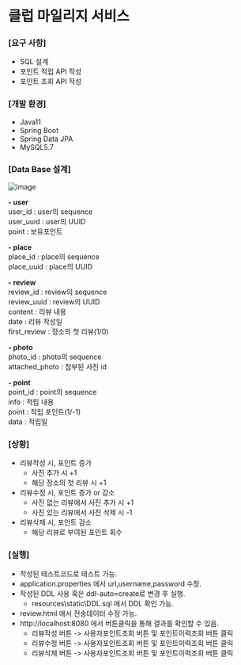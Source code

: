 # 클럽 마일리지 서비스

### [요구 사항]
- SQL  설계
- 포인트 적립 API 작성
- 포인트 조회 API 작성

### [개발 환경]
- Java11
- Spring Boot
- Spring Data JPA
- MySQL5.7

### [Data Base 설계]
![image](https://user-images.githubusercontent.com/97225760/175811328-31986d80-4ea6-411a-96d5-f8d695b38088.png)

<b> - user </b><br/>
user_id : user의 sequence <br/>
user_uuid : user의 UUID <br/>
point : 보유포인트 <br/>

<b> - place</b><br/>
place_id : place의 sequence <br/>
place_uuid : place의 UUID <br/>

<b> - review</b><br/>
review_id : review의 sequence <br/>
review_uuid : review의 UUID <br/>
content : 리뷰 내용 <br/>
date : 리뷰 작성일 <br/>
first_review : 장소의 첫 리뷰(1/0) <br/>

<b> - photo</b><br/>
photo_id : photo의 sequence <br/>
attached_photo : 첨부된 사진 id <br/>

<b> - point</b><br/>
point_id : point의 sequence <br/>
info : 적립 내용 <br/>
point : 적립 포인트(1/-1) <br/>
data : 적립일 <br/>


### [상황]
- 리뷰작성 시, 포인트 증가
  - 사진 추가 시 +1
  - 해당 장소의 첫 리뷰 시 +1
- 리뷰수정 시, 포인트 증가 or 감소
  - 사진 없는 리뷰에서 사진 추가 시 +1
  - 사진 있는 리뷰에서 사진 삭제 시 -1
- 리뷰삭제 시, 포인트 감소
  - 해당 리뷰로 부여된 포인트 회수

### [실행]
- 작성된 테스트코드로 테스트 가능.
- application.properties 에서 url,username,password 수정.
- 작성된 DDL 사용 혹은 ddl-auto=create로 변경 후 실행.
  - resources\static\DDL.sql 에서 DDL 확인 가능.
- review.html 에서 전송데이터 수정 가능.
- http://localhost:8080 에서 버튼클릭을 통해 결과를 확인할 수 있음.
  - 리뷰작성 버튼 -> 사용자포인트조회 버튼 및 포인트이력조회 버튼 클릭 <br/>
  - 리뷰수정 버튼 -> 사용자포인트조회 버튼 및 포인트이력조회 버튼 클릭 <br/>
  - 리뷰삭제 버튼 -> 사용자포인트조회 버튼 및 포인트이력조회 버튼 클릭 <br/>
